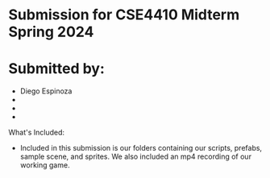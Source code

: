 # Submission for CSE4410 Midterm Spring 2024 

# Submitted by:
- Diego Espinoza
-
-
-

What's Included:
- Included in this submission is our folders containing our scripts, prefabs, sample scene, and sprites. We also included an mp4 recording of our working game.
